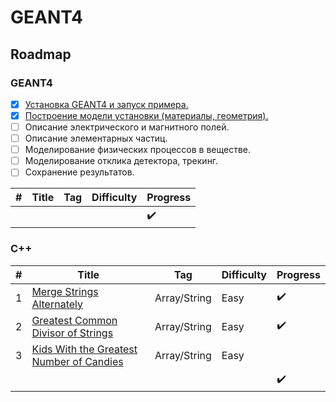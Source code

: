# GEANT4

## Roadmap

### GEANT4
- [x] [Установка GEANT4 и запуск примера.](https://github.com/shulga-alexey/geant4/blob/main/notes/NOTE1.md)
- [x] [Построение модели установки (материалы, геометрия).](https://github.com/shulga-alexey/geant4/blob/main/notes/NOTE2.md)
- [ ] Описание электрического и магнитного полей.
- [ ] Описание элементарных частиц.
- [ ] Моделирование физических процессов в веществе.
- [ ] Моделирование отклика детектора, трекинг.
- [ ] Сохранение результатов.

| # | Title | Tag | Difficulty | Progress |
|---| ----- | --- | ---------- | -------- |
|||||:heavy_check_mark:|

### C++

| # | Title | Tag | Difficulty | Progress |
|---| ----- | --- | ---------- | -------- |
|1|[Merge Strings Alternately](https://leetcode.com/problems/merge-strings-alternately)|Array/String|Easy|:heavy_check_mark:|
|2|[Greatest Common Divisor of Strings](https://leetcode.com/problems/greatest-common-divisor-of-strings/)|Array/String|Easy|:heavy_check_mark:|
|3|[Kids With the Greatest Number of Candies](https://leetcode.com/problems/kids-with-the-greatest-number-of-candies)|Array/String|Easy||
|||||:heavy_check_mark:|
